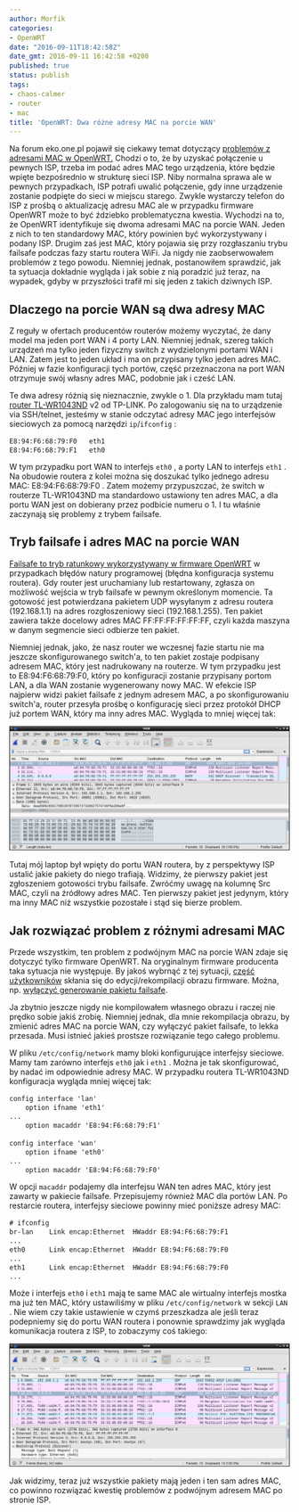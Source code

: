 ```yaml
---
author: Morfik
categories:
- OpenWRT
date: "2016-09-11T18:42:58Z"
date_gmt: 2016-09-11 16:42:58 +0200
published: true
status: publish
tags:
- chaos-calmer
- router
- mac
title: 'OpenWRT: Dwa różne adresy MAC na porcie WAN'
---
```


Na forum eko.one.pl pojawił się ciekawy temat dotyczący [problemów z adresami MAC w
OpenWRT.](http://eko.one.pl/forum/viewtopic.php?id=14224) Chodzi o to, że by uzyskać połączenie u
pewnych ISP, trzeba im podać adres MAC tego urządzenia, które będzie wpięte bezpośrednio w strukturę
sieci ISP. Niby normalna sprawa ale w pewnych przypadkach, ISP potrafi uwalić połączenie, gdy inne
urządzenie zostanie podpięte do sieci w miejscu starego. Zwykle wystarczy telefon do ISP z prośbą o
aktualizację adresu MAC ale w przypadku firmware OpenWRT może to być ździebko problematyczna
kwestia. Wychodzi na to, że OpenWRT identyfikuje się dwoma adresami MAC na porcie WAN. Jeden z nich
to ten standardowy MAC, który powinien być wykorzystywany i podany ISP. Drugim zaś jest MAC, który
pojawia się przy rozgłaszaniu trybu failsafe podczas fazy startu routera WiFi. Ja nigdy nie
zaobserwowałem problemów z tego powodu. Niemniej jednak, postanowiłem sprawdzić, jak ta sytuacja
dokładnie wygląda i jak sobie z nią poradzić już teraz, na wypadek, gdyby w przyszłości trafił mi
się jeden z takich dziwnych ISP.

<!--more-->
## Dlaczego na porcie WAN są dwa adresy MAC

Z reguły w ofertach producentów routerów możemy wyczytać, że dany model ma jeden port WAN i 4 porty
LAN. Niemniej jednak, szereg takich urządzeń ma tylko jeden fizyczny switch z wydzielonymi portami
WAN i LAN. Zatem jest to jeden układ i ma on przypisany tylko jeden adres MAC. Później w fazie
konfiguracji tych portów, część przeznaczona na port WAN otrzymuje swój własny adres MAC, podobnie
jak i cześć LAN.

Te dwa adresy różnią się nieznacznie, zwykle o 1. Dla przykładu mam tutaj [router
TL-WR1043ND](http://www.tp-link.com.pl/products/details/TL-WR1043ND.html) v2 od TP-LINK. Po
zalogowaniu się na to urządzenie via SSH/telnet, jesteśmy w stanie odczytać adresy MAC jego
interfejsów sieciowych za pomocą narzędzi `ip`/`ifconfig` :

    E8:94:F6:68:79:F0   eth1
    E8:94:F6:68:79:F1   eth0

W tym przypadku port WAN to interfejs `eth0` , a porty LAN to interfejs `eth1` . Na obudowie routera
z kolei można się doszukać tylko jednego adresu MAC: E8:94:F6:68:79:F0 . Zatem możemy przypuszczać,
że switch w routerze TL-WR1043ND ma standardowo ustawiony ten adres MAC, a dla portu WAN jest on
dobierany przez podbicie numeru o 1. I tu właśnie zaczynają się problemy z trybem failsafe.

## Tryb failsafe i adres MAC na porcie WAN

[Failsafe to tryb ratunkowy wykorzystywany w firmware
OpenWRT](/post/tryb-ratunkowy-failsafe-w-openwrt/) w przypadkach błędów natury
programowej (błędna konfiguracja systemu routera). Gdy router jest uruchamiany lub restartowany,
zgłasza on możliwość wejścia w tryb failsafe w pewnym określonym momencie. Ta gotowość jest
potwierdzana pakietem UDP wysyłanym z adresu routera (192.168.1.1) na adres rozgłoszeniowy sieci
(192.168.1.255). Ten pakiet zawiera także docelowy adres MAC FF:FF:FF:FF:FF:FF, czyli każda maszyna
w danym segmencie sieci odbierze ten pakiet.

Niemniej jednak, jako, że nasz router we wczesnej fazie startu nie ma jeszcze skonfigurowanego
switch'a, to ten pakiet zostaje podpisany adresem MAC, który jest nadrukowany na routerze. W tym
przypadku jest to E8:94:F6:68:79:F0, który po konfiguracji zostanie przypisany portom LAN, a dla WAN
zostanie wygenerowany nowy MAC. W efekcie ISP najpierw widzi pakiet failsafe z jednym adresem MAC, a
po skonfigurowaniu switch'a, router przesyła prośbę o konfigurację sieci przez protokół DHCP już
portem WAN, który ma inny adres MAC. Wygląda to mniej więcej tak:

![](/img/2016/09/1.rozny-adres-mac-isp-openwrt-wireshark.png#huge)

Tutaj mój laptop był wpięty do portu WAN routera, by z perspektywy ISP ustalić jakie pakiety do
niego trafiają. Widzimy, że pierwszy pakiet jest zgłoszeniem gotowości trybu failsafe. Zwróćmy uwagę
na kolumnę Src MAC, czyli na źródłowy adres MAC. Ten pierwszy pakiet jest jedynym, który ma inny MAC
niż wszystkie pozostałe i stąd się bierze problem.

## Jak rozwiązać problem z różnymi adresami MAC

Przede wszystkim, ten problem z podwójnym MAC na porcie WAN zdaje się dotyczyć tylko firmware
OpenWRT. Na oryginalnym firmware producenta taka sytuacja nie występuje. By jakoś wybrnąć z tej
sytuacji, [część użytkowników](http://eko.one.pl/forum/viewtopic.php?id=10180) skłania się do
edycji/rekompilacji obrazu firmware. Można, np. [wyłączyć generowanie pakietu
failsafe](https://gist.github.com/zhangxc/944446).

Ja zbytnio jeszcze nigdy nie kompilowałem własnego obrazu i raczej nie prędko sobie jakiś zrobię.
Niemniej jednak, dla mnie rekompilacja obrazu, by zmienić adres MAC na porcie WAN, czy wyłączyć
pakiet failsafe, to lekka przesada. Musi istnieć jakieś prostsze rozwiązanie tego całego problemu.

W pliku `/etc/config/network` mamy bloki konfigurujące interfejsy sieciowe. Mamy tam zarówno
interfejs `eth0` jak i `eth1` . Można je tak skonfigurować, by nadać im odpowiednie adresy MAC. W
przypadku routera TL-WR1043ND konfiguracja wygląda mniej więcej tak:

    config interface 'lan'
        option ifname 'eth1'
    ...
        option macaddr 'E8:94:F6:68:79:F1'

    config interface 'wan'
        option ifname 'eth0'
    ...
        option macaddr 'E8:94:F6:68:79:F0'

W opcji `macaddr` podajemy dla interfejsu WAN ten adres MAC, który jest zawarty w pakiecie failsafe.
Przepisujemy również MAC dla portów LAN. Po restarcie routera, interfejsy sieciowe powinny mieć
poniższe adresy MAC:

    # ifconfig
    br-lan    Link encap:Ethernet  HWaddr E8:94:F6:68:79:F1
    ...
    eth0      Link encap:Ethernet  HWaddr E8:94:F6:68:79:F0
    ...
    eth1      Link encap:Ethernet  HWaddr E8:94:F6:68:79:F0
    ...

Może i interfejs `eth0` i `eth1` mają te same MAC ale wirtualny interfejs mostka ma już ten MAC,
który ustawiliśmy w pliku `/etc/config/network` w sekcji `LAN` . Nie wiem czy takie ustawienie w
czymś przeszkadza ale jeśli teraz podepniemy się do portu WAN routera i ponownie sprawdzimy jak
wygląda komunikacja routera z ISP, to zobaczymy coś takiego:

![](/img/2016/09/2.rozny-adres-mac-isp-openwrt-wireshark.png#huge)

Jak widzimy, teraz już wszystkie pakiety mają jeden i ten sam adres MAC, co powinno rozwiązać
kwestię problemów z podwójnym adresem MAC po stronie ISP.

